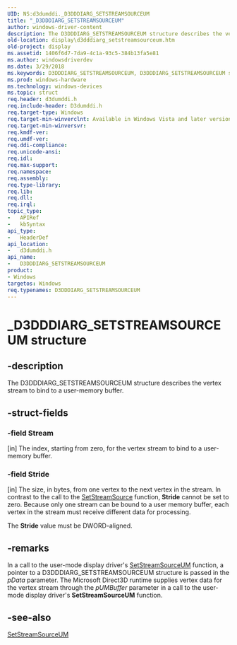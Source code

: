 ```yaml
---
UID: NS:d3dumddi._D3DDDIARG_SETSTREAMSOURCEUM
title: "_D3DDDIARG_SETSTREAMSOURCEUM"
author: windows-driver-content
description: The D3DDDIARG_SETSTREAMSOURCEUM structure describes the vertex stream to bind to a user-memory buffer.
old-location: display\d3dddiarg_setstreamsourceum.htm
old-project: display
ms.assetid: 1406f6d7-7da9-4c1a-93c5-384b13fa5e81
ms.author: windowsdriverdev
ms.date: 3/29/2018
ms.keywords: D3DDDIARG_SETSTREAMSOURCEUM, D3DDDIARG_SETSTREAMSOURCEUM structure [Display Devices], UMDisplayDriver_param_Structs_783c5264-b293-4ddc-b269-c1cd3a66d431.xml, _D3DDDIARG_SETSTREAMSOURCEUM, d3dumddi/D3DDDIARG_SETSTREAMSOURCEUM, display.d3dddiarg_setstreamsourceum
ms.prod: windows-hardware
ms.technology: windows-devices
ms.topic: struct
req.header: d3dumddi.h
req.include-header: D3dumddi.h
req.target-type: Windows
req.target-min-winverclnt: Available in Windows Vista and later versions of the Windows operating systems.
req.target-min-winversvr: 
req.kmdf-ver: 
req.umdf-ver: 
req.ddi-compliance: 
req.unicode-ansi: 
req.idl: 
req.max-support: 
req.namespace: 
req.assembly: 
req.type-library: 
req.lib: 
req.dll: 
req.irql: 
topic_type:
-	APIRef
-	kbSyntax
api_type:
-	HeaderDef
api_location:
-	d3dumddi.h
api_name:
-	D3DDDIARG_SETSTREAMSOURCEUM
product:
- Windows
targetos: Windows
req.typenames: D3DDDIARG_SETSTREAMSOURCEUM
---
```


# _D3DDDIARG_SETSTREAMSOURCEUM structure


## -description


The D3DDDIARG_SETSTREAMSOURCEUM structure describes the vertex stream to bind to a user-memory buffer. 


## -struct-fields




### -field Stream

[in] The index, starting from zero, for the vertex stream to bind to a user-memory buffer.


### -field Stride

[in] The size, in bytes, from one vertex to the next vertex in the stream. In contrast to the call to the <a href="https://msdn.microsoft.com/669dbabc-91fb-40f9-a034-11c3c2e70436">SetStreamSource</a> function, <b>Stride</b> cannot be set to zero. Because only one stream can be bound to a user memory buffer, each vertex in the stream must receive different data for processing.

The <b>Stride</b> value must be DWORD-aligned. 


## -remarks



In a call to the user-mode display driver's <a href="https://msdn.microsoft.com/75a70801-0338-45ed-a691-5f84202575d5">SetStreamSourceUM</a> function, a pointer to a D3DDDIARG_SETSTREAMSOURCEUM structure is passed in the <i>pData</i> parameter. The Microsoft Direct3D runtime supplies vertex data for the vertex stream through the <i>pUMBuffer</i> parameter in a call to the user-mode display driver's <b>SetStreamSourceUM</b> function. 




## -see-also




<a href="https://msdn.microsoft.com/75a70801-0338-45ed-a691-5f84202575d5">SetStreamSourceUM</a>
 

 

